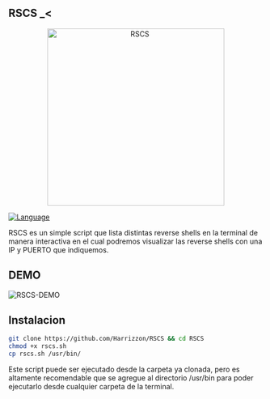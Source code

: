 
## RSCS _<
<p align="center">
   <img src="https://github.com/Harrizzon/RSCS/blob/main/misc/RSCS_banner.png" width="350" title="RSCS">
</p>
<a href="https://github.com/noob-hackers"><img title="Language" src="https://img.shields.io/badge/MADE%20WITH-Bash-9cf?style=flat-square&logo=shell"></a>


RSCS es un simple script que lista distintas reverse shells en la terminal de manera interactiva en el cual podremos visualizar las reverse shells con una IP y PUERTO que indiquemos.

## DEMO
<img alt="RSCS-DEMO" src="https://github.com/Harrizzon/RSCS/blob/main/misc/rscs.gif">

## Instalacion
```bash
git clone https://github.com/Harrizzon/RSCS && cd RSCS
chmod +x rscs.sh
cp rscs.sh /usr/bin/
```
Este script puede ser ejecutado desde la carpeta ya clonada, pero es altamente recomendable que se agregue al directorio /usr/bin para poder ejecutarlo desde cualquier carpeta de la terminal.
